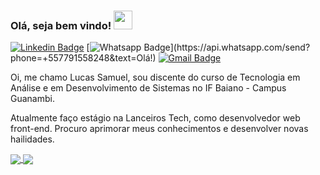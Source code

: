 ### Olá, seja bem vindo! <img src="https://raw.githubusercontent.com/MartinHeinz/MartinHeinz/master/wave.gif" width="30px">

[![Linkedin Badge](https://img.shields.io/badge/-LinkedIn-blue?style=flat-square&logo=Linkedin&logoColor=white&link=https://www.linkedin.com/public-profile/settings?trk=d_flagship3_profile_self_view_public_profile&lipi=urn%3Ali%3Apage%3Ad_flagship3_profile_self_edit_top_card%3BhWWolCT9TjmwGVwHw2C0fw%3D%3D)](https://www.linkedin.com/public-profile/settings?trk=d_flagship3_profile_self_view_public_profile&lipi=urn%3Ali%3Apage%3Ad_flagship3_profile_self_edit_top_card%3BhWWolCT9TjmwGVwHw2C0fw%3D%3D)
[![Whatsapp Badge](https://img.shields.io/badge/-Whatsapp-4CA143?style=flat-square&labelColor=4CA143&logo=whatsapp&logoColor=white&link=https://api.whatsapp.com/send?phone=+557791558248&text=Olá!)](https://api.whatsapp.com/send?phone=+557791558248&text=Olá!)
[![Gmail Badge](https://img.shields.io/badge/-Gmail-c14438?style=flat-square&logo=Gmail&logoColor=white&link=mailto:araujo.lucassamuel@gmail.com)](mailto:araujo.lucassamuel@gmail.com)


Oi, me chamo Lucas Samuel, sou discente do curso de Tecnologia em Análise e em Desenvolvimento de Sistemas no IF Baiano - Campus Guanambi. 

Atualmente faço estágio na Lanceiros Tech, como desenvolvedor web front-end.
Procuro aprimorar meus conhecimentos e desenvolver novas hailidades.

<a href="https://github.com/anuraghazra/github-readme-stats">
  <img align="center" src="https://github-readme-stats.vercel.app/api/top-langs/?username=lucasamuel&repo=github-readme-stats&theme=dark&layout=compact" />
</a>
<a href="https://github.com/anuraghazra/github-readme-stats">
  <img align="center" src="https://github-readme-stats.vercel.app/api/?username=lucasamuel&count_private=true&theme=dark&show_icons=true" />
</a>



